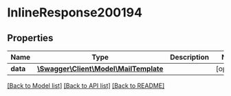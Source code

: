 # InlineResponse200194

## Properties
Name | Type | Description | Notes
------------ | ------------- | ------------- | -------------
**data** | [**\Swagger\Client\Model\MailTemplate**](MailTemplate.md) |  | [optional] 

[[Back to Model list]](../../README.md#documentation-for-models) [[Back to API list]](../../README.md#documentation-for-api-endpoints) [[Back to README]](../../README.md)

